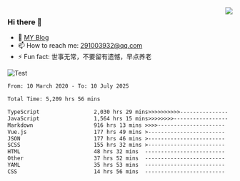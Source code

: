 <img align='right' src='https://github-readme-stats.vercel.app/api?username=niaogege&show_icons=true&theme=radical'/>

### Hi there 👋

- 🌱 [MY Blog](https://bythewayer.com/)
- 📫 How to reach me: 291003932@qq.com
- ⚡ Fun fact:  世事无常，不要留有遗憾，早点养老

![Test](https://github-readme-stats.vercel.app/api/top-langs/?username=niaogege&layout=compact)

<!--START_SECTION:waka-->

```txt
From: 10 March 2020 - To: 10 July 2025

Total Time: 5,209 hrs 56 mins

TypeScript                 2,030 hrs 29 mins>>>>>>>>>>---------------   38.97 %
JavaScript                 1,564 hrs 15 mins>>>>>>>>-----------------   30.02 %
Markdown                   916 hrs 13 mins >>>>---------------------   17.59 %
Vue.js                     177 hrs 49 mins >------------------------   03.41 %
JSON                       177 hrs 46 mins >------------------------   03.41 %
SCSS                       155 hrs 32 mins >------------------------   02.99 %
HTML                       48 hrs 32 mins  -------------------------   00.93 %
Other                      37 hrs 52 mins  -------------------------   00.73 %
YAML                       35 hrs 53 mins  -------------------------   00.69 %
CSS                        14 hrs 56 mins  -------------------------   00.29 %
```

<!--END_SECTION:waka-->
